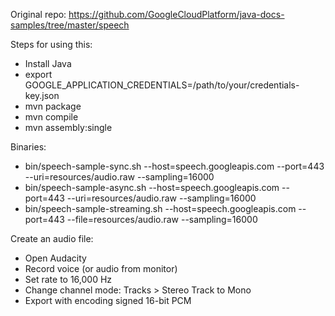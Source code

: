 Original repo: https://github.com/GoogleCloudPlatform/java-docs-samples/tree/master/speech

Steps for using this:
* Install Java
* export GOOGLE_APPLICATION_CREDENTIALS=/path/to/your/credentials-key.json
* mvn package
* mvn compile
* mvn assembly:single

Binaries:
* bin/speech-sample-sync.sh --host=speech.googleapis.com --port=443 --uri=resources/audio.raw --sampling=16000
* bin/speech-sample-async.sh --host=speech.googleapis.com --port=443 --uri=resources/audio.raw --sampling=16000
* bin/speech-sample-streaming.sh --host=speech.googleapis.com --port=443 --file=resources/audio.raw --sampling=16000

Create an audio file:
* Open Audacity
* Record voice (or audio from monitor)
* Set rate to 16,000 Hz
* Change channel mode: Tracks > Stereo Track to Mono
* Export with encoding signed 16-bit PCM
